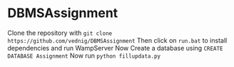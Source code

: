 # DBMSAssignment
 Clone the repository with `git clone https://github.com/vednig/DBMSAssignment`
 Then click on `run.bat` to install dependencies and run WampServer
 Now Create a database using `CREATE DATABASE Assignment`
 Now run `python fillupdata.py`

